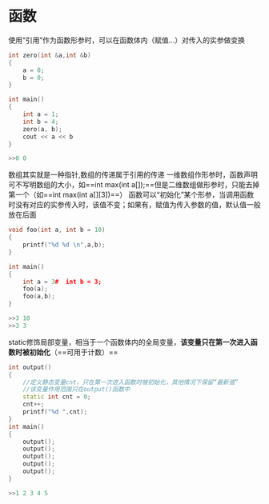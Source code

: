 # 函数
使用“引用”作为函数形参时，可以在函数体内（赋值...）对传入的实参做变换
```c++
int zero(int &a,int &b)
{
	a = 0;
	b = 0;
}

int main()
{
	int a = 1;
	int b = 4;
	zero(a, b);
	cout << a << b
}

>>0 0
```
数组其实就是一种指针,数组的传递属于引用的传递
一维数组作形参时，函数声明可不写明数组的大小，如==int max(int a[]);==但是二维数组做形参时，只能去掉第一个（如==int max(int a\[]\[3])==）
函数可以“初始化”某个形参，当调用函数时没有对应的实参传入时，该值不变；如果有，赋值为传入参数的值，默认值一般放在后面
```c++
void foo(int a, int b = 10)
{
	printf("%d %d \n",a,b);
}

int main()
{
	int a = 3# 	int b = 3;
	foo(a);
	foo(a,b);
}

>>3 10 
>>3 3 
```




static修饰局部变量，相当于一个函数体内的全局变量，**该变量只在第一次进入函数时被初始化**（==可用于计数）==
```c++
int output()
{
	//定义静态变量cnt，只在第一次进入函数时被初始化，其他情况下保留“最新值”
	//该变量作用范围只在output()函数中
	static int cnt = 0;
	cnt++;
	printf("%d ",cnt);
}
int main()
{
	output();
	output();
	output();
	output();
	output();
}

>>1 2 3 4 5
```